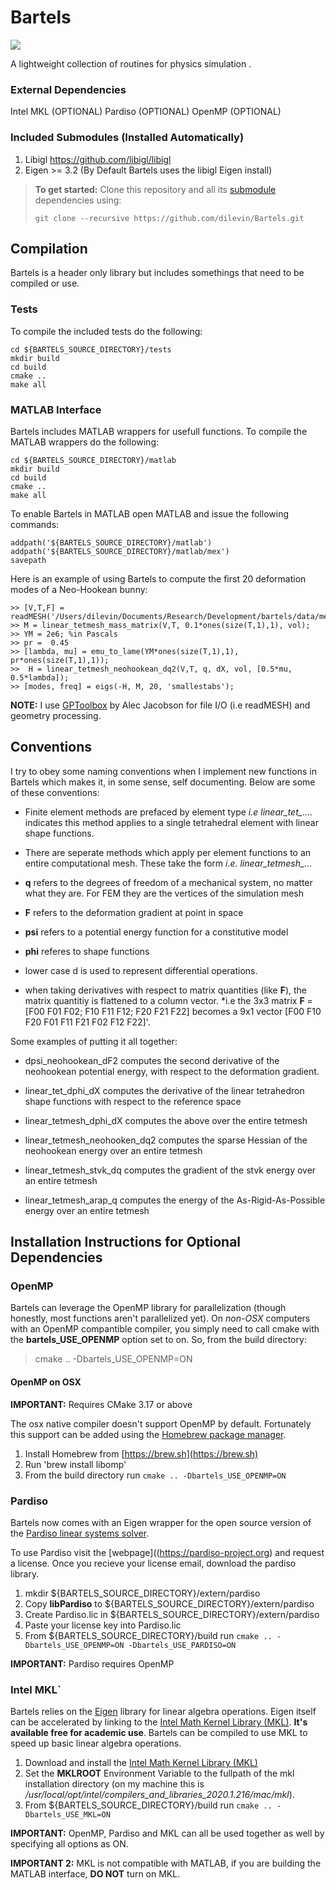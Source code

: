 # Bartels
[![](https://github.com/dilevin/Bartels/workflows/BuildBartels/badge.svg)](https://github.com/dilevin/Bartels/actions)

A lightweight collection of routines for physics simulation .

### External Dependencies  ###
Intel MKL (OPTIONAL)
Pardiso (OPTIONAL)
OpenMP (OPTIONAL)

### Included Submodules (Installed Automatically) ###
1. Libigl https://github.com/libigl/libigl
2. Eigen >= 3.2 (By Default Bartels uses the libigl Eigen install)

> **To get started:** Clone this repository and all its [submodule](https://git-scm.com/book/en/v2/Git-Tools-Submodules) dependencies using:
> 
>     git clone --recursive https://github.com/dilevin/Bartels.git

## Compilation
Bartels is a header only library but includes somethings that need to be compiled or use.

### Tests
To compile the included tests do the following:

    cd ${BARTELS_SOURCE_DIRECTORY}/tests
    mkdir build
    cd build
    cmake ..
    make all

### MATLAB Interface
Bartels includes MATLAB wrappers for usefull functions. To compile the MATLAB wrappers do the following:

    cd ${BARTELS_SOURCE_DIRECTORY}/matlab
    mkdir build
    cd build
    cmake ..
    make all

To enable Bartels in MATLAB open MATLAB and issue the following commands: 

    addpath('${BARTELS_SOURCE_DIRECTORY}/matlab')
    addpath('${BARTELS_SOURCE_DIRECTORY}/matlab/mex')
    savepath
    
 Here is an example of using Bartels to compute the first 20 deformation modes of a Neo-Hookean bunny:
 
    >> [V,T,F] = readMESH('/Users/dilevin/Documents/Research/Development/bartels/data/meshes_mesh/coarser_bunny.mesh');
    >> M = linear_tetmesh_mass_matrix(V,T, 0.1*ones(size(T,1),1), vol);
    >> YM = 2e6; %in Pascals
    >> pr =  0.45
    >> [lambda, mu] = emu_to_lame(YM*ones(size(T,1),1), pr*ones(size(T,1),1));
    >>  H = linear_tetmesh_neohookean_dq2(V,T, q, dX, vol, [0.5*mu, 0.5*lambda]);
    >> [modes, freq] = eigs(-H, M, 20, 'smallestabs');
    
 **NOTE:** I use [GPToolbox](https://github.com/alecjacobson/gptoolbox) by Alec Jacobson for file I/O (i.e readMESH) and geometry processing. 
 
## Conventions
I try to obey some naming conventions when I implement new functions in Bartels which makes it, in some sense, self documenting. Below are some of these conventions:

* Finite element methods are prefaced by element type *i.e linear_tet_....* indicates this method applies to a single tetrahedral element with linear shape functions.

* There are seperate methods which apply per element functions to an entire computational mesh. These take the form *i.e. linear_tetmesh_...*

* **q** refers to the degrees of freedom of a mechanical system, no matter what they are. For FEM they are the vertices of the simulation mesh

* **F** refers to the deformation gradient at  point in space

* **psi** refers to a potential energy function for a constitutive model

* **phi** referes to shape functions

* lower case d is used to represent differential operations. 

* when taking derivatives with respect to matrix quantities (like **F**), the matrix quantitiy is flattened to a column vector. *i.e the 3x3 matrix **F** = [F00 F01 F02; F10 F11 F12; F20 F21 F22] becomes a 9x1 vector [F00 F10 F20 F01 F11 F21 F02 F12 F22]'.

Some examples of putting it all together:

* dpsi_neohookean_dF2 computes the second derivative of the neohookean potential energy, with respect to the deformation gradient.

* linear_tet_dphi_dX computes the derivative of the linear tetrahedron shape functions with respect to the reference space

* linear_tetmesh_dphi_dX computes the above over the entire tetmesh

* linear_tetmesh_neohooken_dq2 computes the sparse Hessian of the neohookean energy over an entire tetmesh

* linear_tetmesh_stvk_dq computes the gradient of the stvk energy over an entire tetmesh

* linear_tetmesh_arap_q computes the energy of the As-Rigid-As-Possible energy  over an entire tetmesh

## Installation Instructions for Optional Dependencies

### OpenMP

Bartels can leverage the OpenMP library for parallelization (though honestly, most functions aren't parallelized yet). On *non-OSX* computers with an OpenMP compantible compiler, you simply need to call cmake with the **bartels_USE_OPENMP** option set to on. So, from the build directory:

>
>   cmake .. -Dbartels_USE_OPENMP=ON

#### OpenMP on OSX

**IMPORTANT:** Requires CMake 3.17 or above 

The osx native compiler doesn't support OpenMP by default. Fortunately this support can be added using the [Homebrew package manager](https://brew.sh).

1. Install Homebrew from [https://brew.sh](https://brew.sh)
2. Run 'brew install libomp'
3. From the build directory run `cmake .. -Dbartels_USE_OPENMP=ON`

### Pardiso

Bartels now comes with an Eigen wrapper for the open source version of the [Pardiso linear systems solver](https://pardiso-project.org).

To use Pardiso visit the [webpage]((https://pardiso-project.org) and request a license. Once you recieve your license email, download the pardiso library.

1. mkdir ${BARTELS_SOURCE_DIRECTORY}/extern/pardiso
2. Copy **libPardiso** to ${BARTELS_SOURCE_DIRECTORY}/extern/pardiso
3. Create Pardiso.lic in ${BARTELS_SOURCE_DIRECTORY}/extern/pardiso
4. Paste your license key into Pardiso.lic
5. From ${BARTELS_SOURCE_DIRECTORY}/build run `cmake .. -Dbartels_USE_OPENMP=ON -Dbartels_USE_PARDISO=ON`

**IMPORTANT:** Pardiso requires OpenMP

### Intel MKL`

Bartels relies on the [Eigen](https://eigen.tuxfamily.org) library for linear algebra operations. Eigen itself can be accelerated by linking to the [Intel Math Kernel Library (MKL)](https://software.intel.com/en-us/performance-libraries). **It's available free for academic use**. Bartels can be compiled to use MKL to speed up basic linear algebra operations.

1. Download and install the [Intel Math Kernel Library (MKL)](https://software.intel.com/en-us/performance-libraries)
2. Set the **MKLROOT** Environment Variable to the fullpath of the mkl installation directory (on my machine this is */usr/local/opt/intel/compilers_and_libraries_2020.1.216/mac/mkl*).
3. From ${BARTELS_SOURCE_DIRECTORY}/build run `cmake .. -Dbartels_USE_MKL=ON`

**IMPORTANT:** OpenMP, Pardiso and MKL can all be used together as well by specifying all options as ON.

**IMPORTANT 2:** MKL is not compatible with MATLAB, if you are building the MATLAB interface, **DO NOT** turn on MKL.

